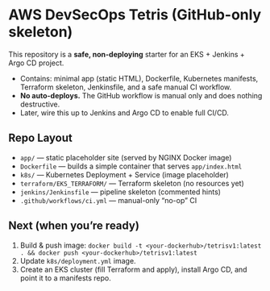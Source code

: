 # AWS DevSecOps Tetris (GitHub-only skeleton)

This repository is a **safe, non-deploying** starter for an EKS + Jenkins + Argo CD project.
- Contains: minimal app (static HTML), Dockerfile, Kubernetes manifests, Terraform skeleton, Jenkinsfile, and a safe manual CI workflow.
- **No auto-deploys.** The GitHub workflow is manual only and does nothing destructive.
- Later, wire this up to Jenkins and Argo CD to enable full CI/CD.

## Repo Layout
- `app/` — static placeholder site (served by NGINX Docker image)
- `Dockerfile` — builds a simple container that serves `app/index.html`
- `k8s/` — Kubernetes Deployment + Service (image placeholder)
- `terraform/EKS_TERRAFORM/` — Terraform skeleton (no resources yet)
- `jenkins/Jenkinsfile` — pipeline skeleton (commented hints)
- `.github/workflows/ci.yml` — manual-only “no-op” CI

## Next (when you’re ready)
1. Build & push image: `docker build -t <your-dockerhub>/tetrisv1:latest . && docker push <your-dockerhub>/tetrisv1:latest`
2. Update `k8s/deployment.yml` image.
3. Create an EKS cluster (fill Terraform and apply), install Argo CD, and point it to a manifests repo.

